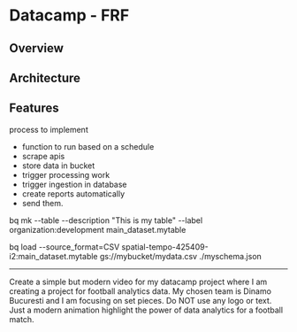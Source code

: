 # Datacamp - FRF

## Overview
## Architecture
## Features


process to implement
- function to run based on a schedule
- scrape apis
- store data in bucket
- trigger processing work
- trigger ingestion in database
- create reports automatically
- send them.

bq mk --table --description "This is my table" --label organization:development main_dataset.mytable

bq load --source_format=CSV spatial-tempo-425409-i2:main_dataset.mytable gs://mybucket/mydata.csv ./myschema.json



---

Create a simple but modern video for my datacamp project where I am creating a project for football analytics data. My chosen team is Dinamo Bucuresti and I am focusing on set pieces. Do NOT use any logo or text. Just a modern animation highlight the power of data analytics for a football match.